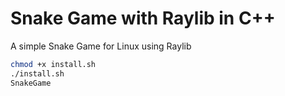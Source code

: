 # Snake Game with Raylib in C++

A simple Snake Game for Linux using Raylib

```bash
chmod +x install.sh
./install.sh
SnakeGame
```
